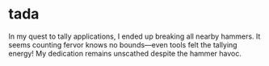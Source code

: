 # tada
In my quest to tally applications, I ended up breaking all nearby hammers. It seems counting fervor knows no bounds—even tools felt the tallying energy! My dedication remains unscathed despite the hammer havoc.
